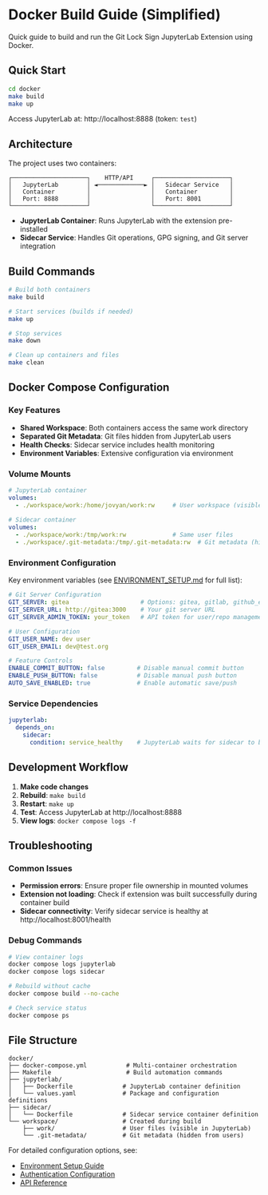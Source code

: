 # Docker Build Guide (Simplified)

Quick guide to build and run the Git Lock Sign JupyterLab Extension using Docker.

## Quick Start

```bash
cd docker
make build
make up
```

Access JupyterLab at: http://localhost:8888 (token: `test`)

## Architecture

The project uses two containers:

```
┌─────────────────────┐    HTTP/API     ┌─────────────────────┐
│   JupyterLab        │ ◄─────────────► │   Sidecar Service   │
│   Container         │                 │   Container         │
│   Port: 8888        │                 │   Port: 8001        │
└─────────────────────┘                 └─────────────────────┘
```

- **JupyterLab Container**: Runs JupyterLab with the extension pre-installed
- **Sidecar Service**: Handles Git operations, GPG signing, and Git server integration

## Build Commands

```bash
# Build both containers
make build

# Start services (builds if needed)
make up

# Stop services
make down

# Clean up containers and files
make clean
```

## Docker Compose Configuration

### Key Features

- **Shared Workspace**: Both containers access the same work directory
- **Separated Git Metadata**: Git files hidden from JupyterLab users
- **Health Checks**: Sidecar service includes health monitoring
- **Environment Variables**: Extensive configuration via environment

### Volume Mounts

```yaml
# JupyterLab container
volumes:
  - ./workspace/work:/home/jovyan/work:rw     # User workspace (visible)
  
# Sidecar container  
volumes:
  - ./workspace/work:/tmp/work:rw             # Same user files
  - ./workspace/.git-metadata:/tmp/.git-metadata:rw  # Git metadata (hidden)
```

### Environment Configuration

Key environment variables (see [ENVIRONMENT_SETUP.md](ENVIRONMENT_SETUP.md) for full list):

```yaml
# Git Server Configuration
GIT_SERVER: gitea                    # Options: gitea, gitlab, github_enterprise
GIT_SERVER_URL: http://gitea:3000    # Your git server URL
GIT_SERVER_ADMIN_TOKEN: your_token   # API token for user/repo management

# User Configuration
GIT_USER_NAME: dev user
GIT_USER_EMAIL: dev@test.org

# Feature Controls
ENABLE_COMMIT_BUTTON: false         # Disable manual commit button
ENABLE_PUSH_BUTTON: false           # Disable manual push button
AUTO_SAVE_ENABLED: true             # Enable automatic save/push
```

### Service Dependencies

```yaml
jupyterlab:
  depends_on:
    sidecar:
      condition: service_healthy    # JupyterLab waits for sidecar to be ready
```

## Development Workflow

1. **Make code changes**
2. **Rebuild**: `make build`
3. **Restart**: `make up`
4. **Test**: Access JupyterLab at http://localhost:8888
5. **View logs**: `docker compose logs -f`

## Troubleshooting

### Common Issues

- **Permission errors**: Ensure proper file ownership in mounted volumes
- **Extension not loading**: Check if extension was built successfully during container build
- **Sidecar connectivity**: Verify sidecar service is healthy at http://localhost:8001/health

### Debug Commands

```bash
# View container logs
docker compose logs jupyterlab
docker compose logs sidecar

# Rebuild without cache
docker compose build --no-cache

# Check service status
docker compose ps
```

## File Structure

```
docker/
├── docker-compose.yml           # Multi-container orchestration
├── Makefile                     # Build automation commands
├── jupyterlab/
│   ├── Dockerfile              # JupyterLab container definition
│   └── values.yaml             # Package and configuration definitions
├── sidecar/
│   └── Dockerfile              # Sidecar service container definition
└── workspace/                  # Created during build
    ├── work/                   # User files (visible in JupyterLab)
    └── .git-metadata/          # Git metadata (hidden from users)
```

For detailed configuration options, see:
- [Environment Setup Guide](ENVIRONMENT_SETUP.md)
- [Authentication Configuration](AUTHENTICATION_CONFIGURATION.md)
- [API Reference](API_REFERENCE.md)
